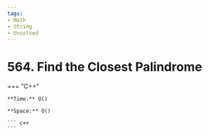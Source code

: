 ```yaml
---
tags:
- Math
- String
- Unsolved
---
```



# 564. Find the Closest Palindrome

=== "C++"

    **Time:** O()

    **Space:** O()

    ``` c++
    ```
